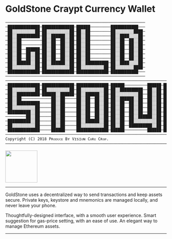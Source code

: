 # GoldStone Craypt Currency Wallet
```
─────────────────────────────────────────────────────────────
─██████████████─██████████████─██████─────────████████████───
─██░░░░░░░░░░██─██░░░░░░░░░░██─██░░██─────────██░░░░░░░░████─
─██░░██████████─██░░██████░░██─██░░██─────────██░░████░░░░██─
─██░░██─────────██░░██──██░░██─██░░██─────────██░░██──██░░██─
─██░░██─────────██░░██──██░░██─██░░██─────────██░░██──██░░██─
─██░░██──██████─██░░██──██░░██─██░░██─────────██░░██──██░░██─
─██░░██──██░░██─██░░██──██░░██─██░░██─────────██░░██──██░░██─
─██░░██──██░░██─██░░██──██░░██─██░░██─────────██░░██──██░░██─
─██░░██████░░██─██░░██████░░██─██░░██████████─██░░████░░░░██─
─██░░░░░░░░░░██─██░░░░░░░░░░██─██░░░░░░░░░░██─██░░░░░░░░████─
─██████████████─██████████████─██████████████─████████████───
─────────────────────────────────────────────────────────────
────────────────────────────────────────────────────────────────────────────────────
─██████████████─██████████████─██████████████─██████──────────██████─██████████████─
─██░░░░░░░░░░██─██░░░░░░░░░░██─██░░░░░░░░░░██─██░░██████████──██░░██─██░░░░░░░░░░██─
─██░░██████████─██████░░██████─██░░██████░░██─██░░░░░░░░░░██──██░░██─██░░██████████─
─██░░██─────────────██░░██─────██░░██──██░░██─██░░██████░░██──██░░██─██░░██─────────
─██░░██████████─────██░░██─────██░░██──██░░██─██░░██──██░░██──██░░██─██░░██████████─
─██░░░░░░░░░░██─────██░░██─────██░░██──██░░██─██░░██──██░░██──██░░██─██░░░░░░░░░░██─
─██████████░░██─────██░░██─────██░░██──██░░██─██░░██──██░░██──██░░██─██░░██████████─
─────────██░░██─────██░░██─────██░░██──██░░██─██░░██──██░░██████░░██─██░░██─────────
─██████████░░██─────██░░██─────██░░██████░░██─██░░██──██░░░░░░░░░░██─██░░██████████─
─██░░░░░░░░░░██─────██░░██─────██░░░░░░░░░░██─██░░██──██████████░░██─██░░░░░░░░░░██─
─██████████████─────██████─────██████████████─██████──────────██████─██████████████─
────────────────────────────────────────────────────────────────────────────────────
Copyright (C) 2018 Pʀᴏᴅᴜᴄᴇ Bʏ Vɪsɪᴏɴ Cᴏʀᴇ Cʀᴏᴘ.
────────────────────────────────────────────────────────────────────────────────────
```
<image src="https://github.com/blinnnk/goldstone/blob/dev/app/src/main/res/drawable/logo.png?raw=true" height="100" width="100"></image>
___
GoldStone uses a decentralized way to send transactions and keep assets secure. Private keys, keystore and mnemonics are managed locally, and never leave your phone.

Thoughtfully-designed interface, with a smooth user experience. Smart suggestion for gas-price setting, with an ease of use. An elegant way to manage Ethereum assets. 
___

